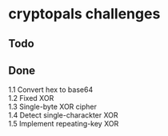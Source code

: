 # cryptopals challenges 

## Todo

## Done
1.1 Convert hex to base64   
1.2 Fixed XOR  
1.3 Single-byte XOR cipher  
1.4 Detect single-charackter XOR  
1.5 Implement repeating-key XOR
